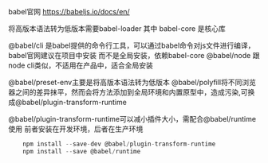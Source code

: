 babel官网 https://babeljs.io/docs/en/

将高版本语法转为低版本需要babel-loader
其中 babel-core 是核心库

@babel/cli 是babel提供的命令行工具，可以通过babel命令对js文件进行编译，babel官网建议在项目中安装 而不是全局安装，依赖babel-core
@babel/node 跟node cli类似，不适用在产品中，适合全局安装

@babel/preset-env主要是将高版本语法转为低版本
@babel/polyfill将不同浏览器之间的差异抹平，然而会将方法添加到全局环境和内置原型中，造成污染,可换成@babel/plugin-transform-runtime

@babel/plugin-transform-runtime可以减小插件大小，需配合@babel/runtime使用
前者安装在开发环境，后者在生产环境
```javascript
    npm install --save-dev @babel/plugin-transform-runtime
    npm install --save @babel/runtime
```